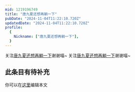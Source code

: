 ```yaml
---
mid: 1219196749
title: "唐九夏还想再躺一下"
pubDate: "2024-11-04T11:22:10.720Z"
updatedDate: "2024-11-04T11:22:10.720Z"
profile:
  {
    Nickname: ["唐九夏还想再躺一下"],
  }
---
```


关注[唐九夏还想再躺一下](https://space.bilibili.com/1219196749)谢谢喵~ 关注[唐九夏还想再躺一下](https://space.bilibili.com/1219196749)谢谢喵~

## 此条目有待补充
你可以在[这里](https://github.com/Yuhanawa/VTuber.ICU-Content/edit/master/v/唐九夏还想再躺一下/index.md)编辑本文
